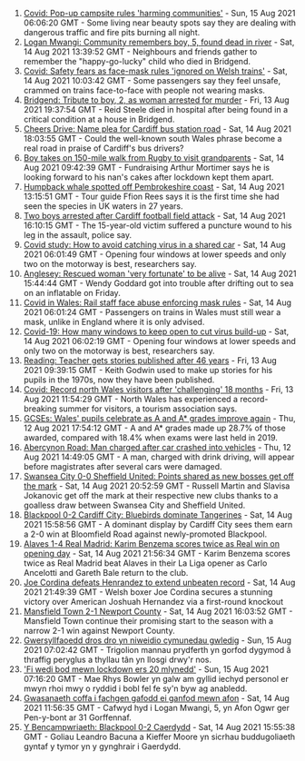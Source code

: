 1. [Covid: Pop-up campsite rules 'harming communities'](https://www.bbc.co.uk/news/uk-wales-58009261) - Sun, 15 Aug 2021 06:06:20 GMT - Some living near beauty spots say they are dealing with dangerous traffic and fire pits burning all night.
2. [Logan Mwangi: Community remembers boy, 5, found dead in river](https://www.bbc.co.uk/news/uk-wales-58213255) - Sat, 14 Aug 2021 13:39:52 GMT - Neighbours and friends gather to remember the "happy-go-lucky" child who died in Bridgend.
3. [Covid: Safety fears as face-mask rules 'ignored on Welsh trains'](https://www.bbc.co.uk/news/uk-wales-58144669) - Sat, 14 Aug 2021 10:03:42 GMT - Some passengers say they feel unsafe, crammed on trains face-to-face with people not wearing masks.
4. [Bridgend: Tribute to boy, 2, as woman arrested for murder](https://www.bbc.co.uk/news/uk-wales-58194706) - Fri, 13 Aug 2021 19:37:54 GMT - Reid Steele died in hospital after being found in a critical condition at a house in Bridgend.
5. [Cheers Drive: Name plea for Cardiff bus station road](https://www.bbc.co.uk/news/uk-wales-58216521) - Sat, 14 Aug 2021 18:03:55 GMT - Could the well-known south Wales phrase become a real road in praise of Cardiff's bus drivers?
6. [Boy takes on 150-mile walk from Rugby to visit grandparents](https://www.bbc.co.uk/news/uk-england-coventry-warwickshire-58200813) - Sat, 14 Aug 2021 09:42:39 GMT - Fundraising Arthur Mortimer says he is looking forward to his nan's cakes after lockdown kept them apart.
7. [Humpback whale spotted off Pembrokeshire coast](https://www.bbc.co.uk/news/uk-wales-58214562) - Sat, 14 Aug 2021 13:15:51 GMT - Tour guide Ffion Rees says it is the first time she had seen the species in UK waters in 27 years.
8. [Two boys arrested after Cardiff football field attack](https://www.bbc.co.uk/news/uk-wales-58213258) - Sat, 14 Aug 2021 16:10:15 GMT - The 15-year-old victim suffered a puncture wound to his leg in the assault, police say.
9. [Covid study: How to avoid catching virus in a shared car](https://www.bbc.co.uk/news/uk-wales-58202468) - Sat, 14 Aug 2021 06:01:49 GMT - Opening four windows at lower speeds and only two on the motorway is best, researchers say.
10. [Anglesey: Rescued woman 'very fortunate' to be alive](https://www.bbc.co.uk/news/uk-wales-58214566) - Sat, 14 Aug 2021 15:44:44 GMT - Wendy Goddard got into trouble after drifting out to sea on an inflatable on Friday.
11. [Covid in Wales: Rail staff face abuse enforcing mask rules](https://www.bbc.co.uk/news/uk-wales-58205655) - Sat, 14 Aug 2021 06:01:24 GMT - Passengers on trains in Wales must still wear a mask, unlike in England where it is only advised.
12. [Covid-19: How many windows to keep open to cut virus build-up](https://www.bbc.co.uk/news/uk-wales-58204733) - Sat, 14 Aug 2021 06:02:19 GMT - Opening four windows at lower speeds and only two on the motorway is best, researchers say.
13. [Reading: Teacher gets stories published after 46 years](https://www.bbc.co.uk/news/uk-wales-58189969) - Fri, 13 Aug 2021 09:39:15 GMT - Keith Godwin used to make up stories for his pupils in the 1970s, now they have been published.
14. [Covid: Record north Wales visitors after 'challenging' 18 months](https://www.bbc.co.uk/news/uk-wales-58201388) - Fri, 13 Aug 2021 11:54:29 GMT - North Wales has experienced a record-breaking summer for visitors, a tourism association says.
15. [GCSEs: Wales' pupils celebrate as A and A* grades improve again](https://www.bbc.co.uk/news/uk-wales-58191705) - Thu, 12 Aug 2021 17:54:12 GMT - A and A* grades made up 28.7% of those awarded, compared with 18.4% when exams were last held in 2019.
16. [Abercynon Road: Man charged after car crashed into vehicles](https://www.bbc.co.uk/news/uk-wales-58184062) - Thu, 12 Aug 2021 14:49:05 GMT - A man, charged with drink driving, will appear before magistrates after several cars were damaged.
17. [Swansea City 0-0 Sheffield United: Points shared as new bosses get off the mark](https://www.bbc.co.uk/sport/football/58124710) - Sat, 14 Aug 2021 20:52:59 GMT - Russell Martin and Slavisa Jokanovic get off the mark at their respective new clubs thanks to a goalless draw between Swansea City and Sheffield United.
18. [Blackpool 0-2 Cardiff City: Bluebirds dominate Tangerines](https://www.bbc.co.uk/sport/football/58124642) - Sat, 14 Aug 2021 15:58:56 GMT - A dominant display by Cardiff City sees them earn a 2-0 win at Bloomfield Road against newly-promoted Blackpool.
19. [Alaves 1-4 Real Madrid: Karim Benzema scores twice as Real win on opening day](https://www.bbc.co.uk/sport/football/58217898) - Sat, 14 Aug 2021 21:56:34 GMT - Karim Benzema scores twice as Real Madrid beat Alaves in their La Liga opener as Carlo Ancelotti and Gareth Bale return to the club.
20. [Joe Cordina defeats Henrandez to extend unbeaten record](https://www.bbc.co.uk/sport/boxing/58218723) - Sat, 14 Aug 2021 21:49:39 GMT - Welsh boxer Joe Cordina secures a stunning victory over American Joshuah Hernandez via a first-round knockout
21. [Mansfield Town 2-1 Newport County](https://www.bbc.co.uk/sport/football/58124809) - Sat, 14 Aug 2021 16:03:52 GMT - Mansfield Town continue their promising start to the season with a narrow 2-1 win against Newport County.
22. [Gwersyllfaoedd dros dro yn niweidio cymunedau gwledig](https://www.bbc.co.uk/newyddion/58200366) - Sun, 15 Aug 2021 07:02:42 GMT - Trigolion mannau prydferth yn gorfod dygymod â thraffig peryglus a thyllau tân yn llosgi drwy'r nos.
23. ['Fi wedi bod mewn lockdown ers 20 mlynedd'](https://www.bbc.co.uk/newyddion/58194119) - Sun, 15 Aug 2021 07:16:20 GMT - Mae Rhys Bowler yn galw am gyllid iechyd personol er mwyn rhoi mwy o ryddid i bobl fel fe sy'n byw ag anabledd.
24. [Gwasanaeth coffa i fachgen gafodd ei ganfod mewn afon](https://www.bbc.co.uk/newyddion/58213535) - Sat, 14 Aug 2021 11:56:35 GMT - Cafwyd hyd i Logan Mwangi, 5, yn Afon Ogwr ger Pen-y-bont ar 31 Gorffennaf.
25. [Y Bencampwriaeth: Blackpool 0-2 Caerdydd](https://www.bbc.co.uk/newyddion/58213541) - Sat, 14 Aug 2021 15:55:38 GMT - Goliau Leandro Bacuna a Kieffer Moore yn sicrhau buddugoliaeth gyntaf y tymor yn y gynghrair i Gaerdydd.
